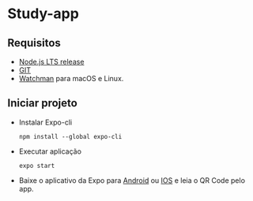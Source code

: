 # Study-app

## Requisitos

- [Node.js LTS release](https://nodejs.org/en/)
- [GIT](https://git-scm.com)
- [Watchman](https://facebook.github.io/watchman/docs/install#buildinstall) para macOS e Linux.

## Iniciar projeto

- Instalar Expo-cli
  ```
  npm install --global expo-cli 
  ```
- Executar aplicação
  ```
  expo start
  ```
- Baixe o aplicativo da Expo para [Android](https://play.google.com/store/apps/details?id=host.exp.exponent) ou [IOS](https://apps.apple.com/app/expo-go/id982107779) e leia o QR Code pelo app.
